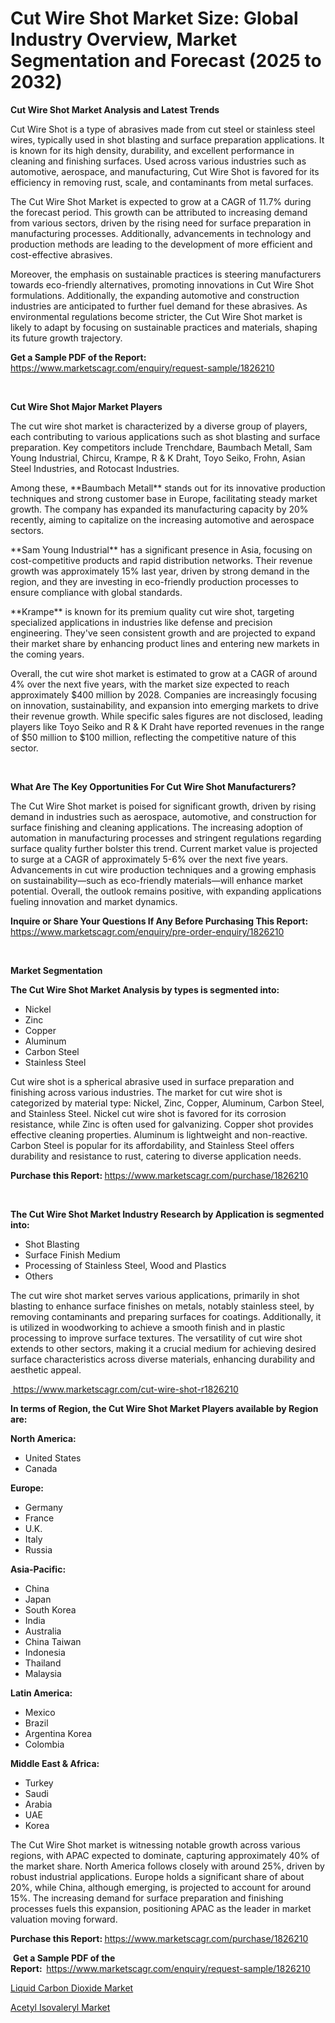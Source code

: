 <p><h1>Cut Wire Shot Market Size: Global Industry Overview, Market Segmentation and Forecast (2025 to 2032)</h1></p><p><strong>Cut Wire Shot Market Analysis and Latest Trends</strong></p>
<p><p>Cut Wire Shot is a type of abrasives made from cut steel or stainless steel wires, typically used in shot blasting and surface preparation applications. It is known for its high density, durability, and excellent performance in cleaning and finishing surfaces. Used across various industries such as automotive, aerospace, and manufacturing, Cut Wire Shot is favored for its efficiency in removing rust, scale, and contaminants from metal surfaces.</p><p>The Cut Wire Shot Market is expected to grow at a CAGR of 11.7% during the forecast period. This growth can be attributed to increasing demand from various sectors, driven by the rising need for surface preparation in manufacturing processes. Additionally, advancements in technology and production methods are leading to the development of more efficient and cost-effective abrasives.</p><p>Moreover, the emphasis on sustainable practices is steering manufacturers towards eco-friendly alternatives, promoting innovations in Cut Wire Shot formulations. Additionally, the expanding automotive and construction industries are anticipated to further fuel demand for these abrasives. As environmental regulations become stricter, the Cut Wire Shot market is likely to adapt by focusing on sustainable practices and materials, shaping its future growth trajectory.</p></p>
<p><strong>Get a Sample PDF of the Report:&nbsp;</strong> <a href="https://www.marketscagr.com/enquiry/request-sample/1826210?utm_campaign=2031&utm_medium=2&utm_source=Github&utm_content=ia&utm_term=01042025&utm_id=cut-wire-shot">https://www.marketscagr.com/enquiry/request-sample/1826210</a></p>
<p>&nbsp;</p>
<p><strong>Cut Wire Shot Major Market Players</strong></p>
<p><p>The cut wire shot market is characterized by a diverse group of players, each contributing to various applications such as shot blasting and surface preparation. Key competitors include Trenchdare, Baumbach Metall, Sam Young Industrial, Chircu, Krampe, R & K Draht, Toyo Seiko, Frohn, Asian Steel Industries, and Rotocast Industries.</p><p>Among these, **Baumbach Metall** stands out for its innovative production techniques and strong customer base in Europe, facilitating steady market growth. The company has expanded its manufacturing capacity by 20% recently, aiming to capitalize on the increasing automotive and aerospace sectors.</p><p>**Sam Young Industrial** has a significant presence in Asia, focusing on cost-competitive products and rapid distribution networks. Their revenue growth was approximately 15% last year, driven by strong demand in the region, and they are investing in eco-friendly production processes to ensure compliance with global standards.</p><p>**Krampe** is known for its premium quality cut wire shot, targeting specialized applications in industries like defense and precision engineering. They've seen consistent growth and are projected to expand their market share by enhancing product lines and entering new markets in the coming years.</p><p>Overall, the cut wire shot market is estimated to grow at a CAGR of around 4% over the next five years, with the market size expected to reach approximately $400 million by 2028. Companies are increasingly focusing on innovation, sustainability, and expansion into emerging markets to drive their revenue growth. While specific sales figures are not disclosed, leading players like Toyo Seiko and R & K Draht have reported revenues in the range of $50 million to $100 million, reflecting the competitive nature of this sector.</p></p>
<p>&nbsp;</p>
<p><strong>What Are The Key Opportunities For Cut Wire Shot Manufacturers?</strong></p>
<p><p>The Cut Wire Shot market is poised for significant growth, driven by rising demand in industries such as aerospace, automotive, and construction for surface finishing and cleaning applications. The increasing adoption of automation in manufacturing processes and stringent regulations regarding surface quality further bolster this trend. Current market value is projected to surge at a CAGR of approximately 5-6% over the next five years. Advancements in cut wire production techniques and a growing emphasis on sustainability—such as eco-friendly materials—will enhance market potential. Overall, the outlook remains positive, with expanding applications fueling innovation and market dynamics.</p></p>
<p><strong>Inquire or Share Your Questions If Any Before Purchasing This Report:</strong> <a href="https://www.marketscagr.com/enquiry/pre-order-enquiry/1826210?utm_campaign=2031&utm_medium=2&utm_source=Github&utm_content=ia&utm_term=01042025&utm_id=cut-wire-shot">https://www.marketscagr.com/enquiry/pre-order-enquiry/1826210</a></p>
<p>&nbsp;</p>
<p><strong>Market Segmentation</strong></p>
<p><strong>The Cut Wire Shot Market Analysis by types is segmented into:</strong></p>
<p><ul><li>Nickel</li><li>Zinc</li><li>Copper</li><li>Aluminum</li><li>Carbon Steel</li><li>Stainless Steel</li></ul></p>
<p><p>Cut wire shot is a spherical abrasive used in surface preparation and finishing across various industries. The market for cut wire shot is categorized by material type: Nickel, Zinc, Copper, Aluminum, Carbon Steel, and Stainless Steel. Nickel cut wire shot is favored for its corrosion resistance, while Zinc is often used for galvanizing. Copper shot provides effective cleaning properties. Aluminum is lightweight and non-reactive. Carbon Steel is popular for its affordability, and Stainless Steel offers durability and resistance to rust, catering to diverse application needs.</p></p>
<p><strong>Purchase this Report:&nbsp;</strong><a href="https://www.marketscagr.com/purchase/1826210?utm_campaign=2031&utm_medium=2&utm_source=Github&utm_content=ia&utm_term=01042025&utm_id=cut-wire-shot">https://www.marketscagr.com/purchase/1826210</a></p>
<p>&nbsp;</p>
<p><strong>The Cut Wire Shot Market Industry Research by Application is segmented into:</strong></p>
<p><ul><li>Shot Blasting</li><li>Surface Finish Medium</li><li>Processing of Stainless Steel, Wood and Plastics</li><li>Others</li></ul></p>
<p><p>The cut wire shot market serves various applications, primarily in shot blasting to enhance surface finishes on metals, notably stainless steel, by removing contaminants and preparing surfaces for coatings. Additionally, it is utilized in woodworking to achieve a smooth finish and in plastic processing to improve surface textures. The versatility of cut wire shot extends to other sectors, making it a crucial medium for achieving desired surface characteristics across diverse materials, enhancing durability and aesthetic appeal.</p></p>
<p><a href="https://www.marketscagr.com/cut-wire-shot-r1826210?utm_campaign=2031&utm_medium=2&utm_source=Github&utm_content=ia&utm_term=01042025&utm_id=cut-wire-shot">&nbsp;https://www.marketscagr.com/cut-wire-shot-r1826210</a></p>
<p><strong>In terms of Region, the Cut Wire Shot Market Players available by Region are:</strong></p>
<p>
    <p> <strong> North America: </strong>
        <ul>
            <li>United States</li>
            <li>Canada</li>
        </ul>
        </p> 
    <p> <strong> Europe: </strong>
        <ul>
            <li>Germany</li>
            <li>France</li>
            <li>U.K.</li>
            <li>Italy</li>
            <li>Russia</li>
        </ul>
        </p> 
    <p> <strong> Asia-Pacific: </strong>
        <ul>
            <li>China</li>
            <li>Japan</li>
            <li>South Korea</li>
            <li>India</li>
            <li>Australia</li>
            <li>China Taiwan</li>
            <li>Indonesia</li>
            <li>Thailand</li>
            <li>Malaysia</li>
        </ul>
        </p> 
    <p> <strong> Latin America: </strong>
        <ul>
            <li>Mexico</li>
            <li>Brazil</li>
            <li>Argentina Korea</li>
            <li>Colombia</li>
        </ul>
        </p> 
    <p> <strong> Middle East & Africa: </strong>
        <ul>
            <li>Turkey</li>
            <li>Saudi</li>
            <li>Arabia</li>
            <li>UAE</li>
            <li>Korea</li>
        </ul>
    </p>
    </p>
<p><p>The Cut Wire Shot market is witnessing notable growth across various regions, with APAC expected to dominate, capturing approximately 40% of the market share. North America follows closely with around 25%, driven by robust industrial applications. Europe holds a significant share of about 20%, while China, although emerging, is projected to account for around 15%. The increasing demand for surface preparation and finishing processes fuels this expansion, positioning APAC as the leader in market valuation moving forward.</p></p>
<p><strong>Purchase this Report: </strong><a href="https://www.marketscagr.com/purchase/1826210?utm_campaign=2031&utm_medium=2&utm_source=Github&utm_content=ia&utm_term=01042025&utm_id=cut-wire-shot">https://www.marketscagr.com/purchase/1826210</a></p>
<p>&nbsp;<strong>Get a Sample PDF of the Report:&nbsp;&nbsp;</strong><a href="https://www.marketscagr.com/enquiry/request-sample/1826210?utm_campaign=2031&utm_medium=2&utm_source=Github&utm_content=ia&utm_term=01042025&utm_id=cut-wire-shot">https://www.marketscagr.com/enquiry/request-sample/1826210</a></p>
<p><strong></strong></p>
<p><p><a href="https://github.com/PeterParrish5/Market-Research-Report-List-7/blob/main/liquid-carbon-dioxide-market.md?utm_campaign=2031&utm_medium=2&utm_source=Github&utm_content=ia&utm_term=01042025&utm_id=cut-wire-shot">Liquid Carbon Dioxide Market</a></p><p><a href="https://github.com/aloyoarmahvr/Market-Research-Report-List-1/blob/main/acetyl-isovaleryl-market.md?utm_campaign=2031&utm_medium=2&utm_source=Github&utm_content=ia&utm_term=01042025&utm_id=cut-wire-shot">Acetyl Isovaleryl Market</a></p></p>